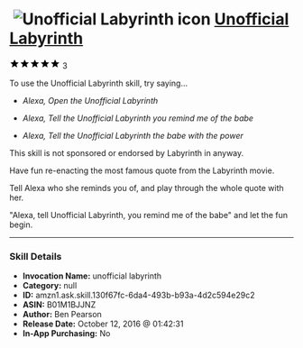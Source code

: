 # &nbsp;<img src="skill_icon" alt="Unofficial Labyrinth icon" width="36"> [Unofficial Labyrinth](http://alexa.amazon.com/#skills/amzn1.ask.skill.130f67fc-6da4-493b-b93a-4d2c594e29c2)
![5 stars](../../images/ic_star_black_18dp_1x.png)![5 stars](../../images/ic_star_black_18dp_1x.png)![5 stars](../../images/ic_star_black_18dp_1x.png)![5 stars](../../images/ic_star_black_18dp_1x.png)![5 stars](../../images/ic_star_black_18dp_1x.png) 3

To use the Unofficial Labyrinth skill, try saying...

* *Alexa, Open the Unofficial Labyrinth*

* *Alexa, Tell the Unofficial Labyrinth you remind me of the babe*

* *Alexa, Tell the Unofficial Labyrinth the babe with the power*

This skill is not sponsored or endorsed by Labyrinth in anyway.

Have fun re-enacting the most famous quote from the Labyrinth movie.

Tell Alexa who she reminds you of, and play through the whole quote with her.

"Alexa, tell Unofficial Labyrinth, you remind me of the babe" and let the fun begin.

***

### Skill Details

* **Invocation Name:** unofficial labyrinth
* **Category:** null
* **ID:** amzn1.ask.skill.130f67fc-6da4-493b-b93a-4d2c594e29c2
* **ASIN:** B01M1BJJNZ
* **Author:** Ben Pearson
* **Release Date:** October 12, 2016 @ 01:42:31
* **In-App Purchasing:** No
